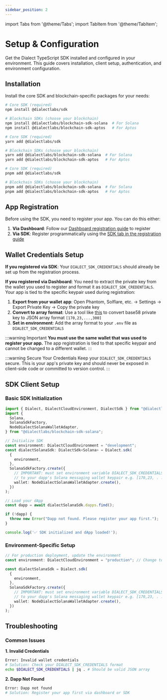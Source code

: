 ```yaml
---
sidebar_position: 2
---
```


import Tabs from '@theme/Tabs';
import TabItem from '@theme/TabItem';

# Setup & Configuration

Get the Dialect TypeScript SDK installed and configured in your environment. This guide covers installation, client setup, authentication, and environment configuration.

## Installation

Install the core SDK and blockchain-specific packages for your needs:

<Tabs>
<TabItem value="npm" label="npm">

```bash
# Core SDK (required)
npm install @dialectlabs/sdk

# Blockchain SDKs (choose your blockchain)
npm install @dialectlabs/blockchain-sdk-solana  # For Solana
npm install @dialectlabs/blockchain-sdk-aptos   # For Aptos
```

</TabItem>
<TabItem value="yarn" label="yarn">

```bash
# Core SDK (required)
yarn add @dialectlabs/sdk

# Blockchain SDKs (choose your blockchain)
yarn add @dialectlabs/blockchain-sdk-solana  # For Solana
yarn add @dialectlabs/blockchain-sdk-aptos   # For Aptos
```

</TabItem>
<TabItem value="pnpm" label="pnpm">

```bash
# Core SDK (required)
pnpm add @dialectlabs/sdk

# Blockchain SDKs (choose your blockchain)
pnpm add @dialectlabs/blockchain-sdk-solana  # For Solana
pnpm add @dialectlabs/blockchain-sdk-aptos   # For Aptos
```

</TabItem>
</Tabs>

## App Registration

Before using the SDK, you need to register your app. You can do this either:

1. **Via Dashboard**: Follow our [Dashboard registration guide](../../setup/register-app.md) to register
2. **Via SDK**: Register programmatically using the [SDK tab in the registration guide](../../setup/register-app.md#sdk)

## Wallet Credentials Setup

**If you registered via SDK**: Your `DIALECT_SDK_CREDENTIALS` should already be set up from the registration process.

**If you registered via Dashboard**: You need to extract the private key from the wallet you used to register and format it as `DIALECT_SDK_CREDENTIALS`. Your app is tied to the specific keypair used during registration:

1. **Export from your wallet app**: Open Phantom, Solflare, etc. → Settings → Export Private Key → Copy the private key
2. **Convert to array format**: Use a tool like [this](https://www.npmjs.com/package/@solana/web3.js) to convert base58 private key to JSON array format `[170,23,...,300]`
3. **Set in environment**: Add the array format to your `.env` file as `DIALECT_SDK_CREDENTIALS`

:::warning Important
**You must use the same wallet that was used to register your app.** The app registration is tied to that specific keypair and cannot be changed to a different wallet.
:::

:::warning Secure Your Credentials
Keep your `DIALECT_SDK_CREDENTIALS` secure. This is your app's private key and should never be exposed in client-side code or committed to version control.
:::

## SDK Client Setup

### Basic SDK Initialization

```typescript
import { Dialect, DialectCloudEnvironment, DialectSdk } from "@dialectlabs/sdk";
import {
  Solana,
  SolanaSdkFactory,
  NodeDialectSolanaWalletAdapter,
} from "@dialectlabs/blockchain-sdk-solana";

// Initialize SDK
const environment: DialectCloudEnvironment = "development";
const dialectSolanaSdk: DialectSdk<Solana> = Dialect.sdk(
  {
    environment,
  },
  SolanaSdkFactory.create({
    // IMPORTANT: must set environment variable DIALECT_SDK_CREDENTIALS
    // to your dapp's Solana messaging wallet keypair e.g. [170,23, . . . ,300]
    wallet: NodeDialectSolanaWalletAdapter.create(),
  })
);

// Load your dApp
const dapp = await dialectSolanaSdk.dapps.find();

if (!dapp) {
  throw new Error("Dapp not found. Please register your app first.");
}

console.log('✅ SDK initialized and dApp loaded!');
```
<!-- 
### Creating a Reusable Client

To avoid confusion between `sdk` and `dapp` throughout your app, create a dedicated client file:

```typescript title="lib/dialectClient.ts"
import { Dialect, DialectCloudEnvironment, DialectSdk } from "@dialectlabs/sdk";
import {
  Solana,
  SolanaSdkFactory,
  NodeDialectSolanaWalletAdapter,
} from "@dialectlabs/blockchain-sdk-solana";

class DialectClient {
  private static instance: DialectClient;
  private dialectSolanaSdk: DialectSdk<Solana>;
  private dapp: any;
  private initialized = false;

  private constructor() {
    const environment: DialectCloudEnvironment = "development";
    
    this.dialectSolanaSdk = Dialect.sdk(
      {
        environment,
      },
      SolanaSdkFactory.create({
        // IMPORTANT: must set environment variable DIALECT_SDK_CREDENTIALS
        // to your dapp's Solana messaging wallet keypair e.g. [170,23, . . . ,300]
        wallet: NodeDialectSolanaWalletAdapter.create(),
      })
    );
  }

  static getInstance(): DialectClient {
    if (!DialectClient.instance) {
      DialectClient.instance = new DialectClient();
    }
    return DialectClient.instance;
  }

  async initialize() {
    if (this.initialized) return;
    
    try {
      this.dapp = await this.dialectSolanaSdk.dapps.find();
      
      if (!this.dapp) {
        throw new Error("Dapp not found. Please register your app first.");
      }
      
      this.initialized = true;
      console.log('✅ Dialect client initialized:', this.dapp.name);
    } catch (error) {
      console.error('Failed to initialize Dialect client:', error);
      throw error;
    }
  }

  getDapp() {
    if (!this.initialized || !this.dapp) {
      throw new Error('Dialect client not initialized. Call initialize() first.');
    }
    return this.dapp;
  }

  getSdk() {
    return this.dialectSolanaSdk;
  }
}

export default DialectClient;
```

### Using the Client

```typescript title="services/notificationService.ts"
import DialectClient from '../lib/dialectClient';

class NotificationService {
  private dialectClient: DialectClient;

  constructor() {
    this.dialectClient = DialectClient.getInstance();
  }

  async initialize() {
    await this.dialectClient.initialize();
  }

  async sendWelcomeMessage(userWallet: string) {
    const dapp = this.dialectClient.getDapp();
    
    await dapp.messages.send({
      title: "Welcome! 🎉",
      message: "Thanks for joining our platform!",
      recipient: userWallet,
    });
  }
}

export default NotificationService;
``` -->


### Environment-Specific Setup

```typescript
// For production deployment, update the environment
const environment: DialectCloudEnvironment = "production"; // Change to "development" for testing

const dialectSolanaSdk = Dialect.sdk(
  {
    environment,
  },
  SolanaSdkFactory.create({
    // IMPORTANT: must set environment variable DIALECT_SDK_CREDENTIALS
    // to your dapp's Solana messaging wallet keypair e.g. [170,23, . . . ,300]
    wallet: NodeDialectSolanaWalletAdapter.create(),
  })
);
```

## Troubleshooting

### Common Issues

**1. Invalid Credentials**
```bash
Error: Invalid wallet credentials
# Solution: Check your DIALECT_SDK_CREDENTIALS format
echo $DIALECT_SDK_CREDENTIALS | jq . # Should be valid JSON array
```

**2. Dapp Not Found**
```bash
Error: Dapp not found
# Solution: Register your app first via dashboard or SDK
```